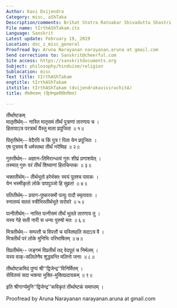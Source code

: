```yaml
---
Author: Kavi Dvijendra
Category: misc, aShTaka
Description/comments: Brihat Stotra Ratnakar Shivadutta Shastri
File name: tIrthAShTakam.itx
Language: Sanskrit
Latest update: February 19, 2019
Location: doc_z_misc_general
Proofread by: Aruna Narayanan narayanan.aruna at gmail.com
Send corrections to: Sanskrit@cheerful.com
Site access: https://sanskritdocuments.org
Subject: philosophy/hinduism/religion
Sublocation: misc
Text title: tIrthAShTakam
engtitle: tIrthAShTakam
itxtitle: tIrthAShTakam (dvijendrakavivirachitA)
title: तीर्थाष्टकम् (द्विजेन्द्रकविविरचिता)

---
```

  
 तीर्थाष्टकम्   
मातृतीर्थम्-- नास्ति मातृसमं तीर्थं पुत्राणां तारणाय च ।  
हितायाऽत्र परत्रार्थं यैस्तु माता प्रपूजिता ॥ १॥  
  
पितृतीर्थम्-- वेदैरपि च किं पुत्र ! पिता येन प्रपूजितः ।  
एष पुत्रस्य वै धर्मस्तथा तीर्थं नरेष्विह ॥ २॥  
  
गुरुतीर्थम्-- अज्ञान-तिमिरान्धत्वं गुरुः शीघ्रं प्रणाशयेत् ।  
तस्मात् गुरुः परं तीर्थं शिष्याणां हितचिन्तकः ॥ ३॥  
  
भक्ततीर्थम्-- तीर्थभूतो हरेर्भक्तः स्वयं पूतश्च पावकः ।  
येन भस्मीकृतो लोके पापपुञ्जो हि सुव्रत! ॥ ४॥  
  
पतितीर्थम्-- प्रयाग-पुष्करसमौ पत्युः पादौ स्मृतावतः ।  
स्नातव्यं सततं स्त्रीभिस्तीर्थभूते सरोवरे ॥ ५॥  
  
पत्नीतीर्थम्-- नास्ति पत्नीसमं तीर्थं भूतले तारणाय तु ।  
यस्य गेहे सती नारी स धन्यः पुरुषो मतः ॥ ६॥  
  
मित्रतीर्थम्-- सम्पत्तौ च विपत्तौ च यस्तिष्ठति सदाऽत्र वै ।  
मित्रतीर्थं परं लोके मुनिभिः परिभाषितम् ॥ ७॥  
  
विप्रतीर्थम्-- जङ्गमं विप्रतीर्थं तद् वेदपूतं च निर्मलम् ।  
यस्य वाक्-सलिलेनैव शुद्ध्यन्ति मलिनो जनाः ॥ ८॥  
  
तीर्थाष्टकमिदं पुण्यं श्री''द्विजेन्द्र''विनिर्मितम् ।  
सेवितव्यं सदा भक्त्या भुक्ति-मुक्तिप्रदायकम् ॥ ९॥  
  
इति श्रीगार्ग्यमुनि''द्विजेन्द्र''कविकृतं तीर्थाष्टकं समाप्तम् ।  
  
  
Proofread by Aruna Narayanan narayanan.aruna at gmail.com  
  
